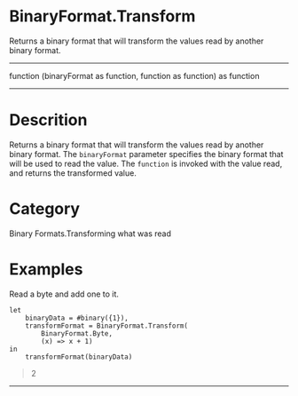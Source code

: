 ﻿# BinaryFormat.Transform
Returns a binary format that will transform the values read by another binary format.
***
function (binaryFormat as function, function as function) as function
***
# Descrition 
Returns a binary format that will transform the values read by another binary format.  The <code>binaryFormat</code> parameter specifies the binary format that will be used to read the value.  The <code>function</code> is invoked with the value read, and returns the transformed value.
# Category 
Binary Formats.Transforming what was read
# Examples 
Read a byte and add one to it.
```
let
    binaryData = #binary({1}),
    transformFormat = BinaryFormat.Transform(
        BinaryFormat.Byte,
        (x) => x + 1)
in
    transformFormat(binaryData)
```
> 2
***
